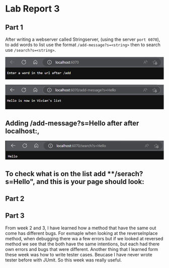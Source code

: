 
# Lab Report 3

## Part 1
After writing a webserver called Stringserver, (using the server `port 6070`), to add words to
list use the format `/add-message?s=<string>` then to search use `/search?s=<string>`. 

![Image](https://raw.githubusercontent.com/viviantran706/cse15l-lab-reports/main/Screenshot%202023-04-23%20153543.png)


![Image](https://github.com/viviantran706/cse15l-lab-reports/blob/main/Screenshot%202023-04-23%20153557.png)

Adding **/add-message?s=Hello** after after **localhost:<server port>**,
---


![Image](https://github.com/viviantran706/cse15l-lab-reports/blob/main/Screenshot%202023-04-23%20153614.png)

To check what is on the list add **/serach?s=Hello", and this is your page should look:
---
## Part 2

## Part 3

From week 2 and 3, I have learned how a method that have the same out come has different bugs. 
For exmaple when looking at the reverseInplace method, when debugging there wa a few errors 
but if we looked at reversed method we see that the both have the same intentions, but each
had there own errors and bugs that were different. Another thing that I learned form these 
week was how to write tester cases. Beucase I have never wrote tester before with JUmit. So this
week was really useful.
